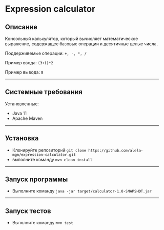 # Expression calculator
## Описание
Консольный калькулятор, который вычисляет математическое выражение, содержащее базовые операции и
десятичные целые числа.

Поддерживемые операции: `+, -, *, /`

Пример ввода: `(3+1)*2`

Пример вывода: `8`
***
## Системные требования
Установленные:
- Java 11
- Apache Maven
***
## Установка
- Клонируйте репозиторий
  `git clone https://github.com/alela-mgn/expression-calculator.git`
- выполните команду
  `mvn clean install`
***
## Запуск программы
- Выполните команду
  `java -jar target/calculator-1.0-SNAPSHOT.jar`
***
## Запуск тестов
- Выполните команду
  `mvn test`
